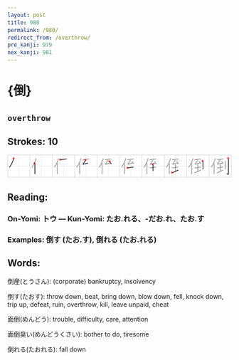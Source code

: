 ```yaml
---
layout: post
title: 980
permalink: /980/
redirect_from: /overthrow/
pre_kanji: 979
nex_kanji: 981
---
```


# {倒}

## `overthrow`

## Strokes: 10

<div class="stroke"><img src="../images/E58092.png" /></div>

## Reading:

### On-Yomi: トウ &mdash; Kun-Yomi: たお.れる、-だお.れ、たお.す

### Examples: 倒す (たお.す), 倒れる (たお.れる)

## Words:

倒産(とうさん): (corporate) bankruptcy, insolvency

倒す(たおす): throw down, beat, bring down, blow down, fell, knock down, trip up, defeat, ruin, overthrow, kill, leave unpaid, cheat

面倒(めんどう): trouble, difficulty, care, attention

面倒臭い(めんどうくさい): bother to do, tiresome

倒れる(たおれる): fall down
